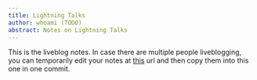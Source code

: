 ```yaml
---
title: Lightning Talks
author: whoami (TODO)
abstract: Notes on Lightning Talks
---
```


This is the liveblog notes.  In case there are multiple
people liveblogging, you can temporarily edit your notes
at [this](lightning-talks/template.md) url and then copy them into this one in one
commit.
